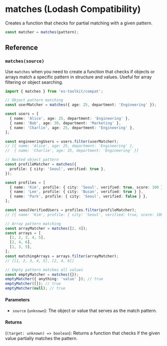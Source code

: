 # matches (Lodash Compatibility)

Creates a function that checks for partial matching with a given pattern.

```typescript
const matcher = matches(pattern);
```

## Reference

### `matches(source)`

Use `matches` when you need to create a function that checks if objects or arrays match a specific pattern in structure and values. Useful for array filtering or object searching.

```typescript
import { matches } from 'es-toolkit/compat';

// Object pattern matching
const userMatcher = matches({ age: 25, department: 'Engineering' });

const users = [
  { name: 'Alice', age: 25, department: 'Engineering' },
  { name: 'Bob', age: 30, department: 'Marketing' },
  { name: 'Charlie', age: 25, department: 'Engineering' },
];

const engineeringUsers = users.filter(userMatcher);
// [{ name: 'Alice', age: 25, department: 'Engineering' },
//  { name: 'Charlie', age: 25, department: 'Engineering' }]

// Nested object pattern
const profileMatcher = matches({
  profile: { city: 'Seoul', verified: true },
});

const profiles = [
  { name: 'Kim', profile: { city: 'Seoul', verified: true, score: 100 } },
  { name: 'Lee', profile: { city: 'Busan', verified: true } },
  { name: 'Park', profile: { city: 'Seoul', verified: false } },
];

const seoulVerifiedUsers = profiles.filter(profileMatcher);
// [{ name: 'Kim', profile: { city: 'Seoul', verified: true, score: 100 } }]

// Array pattern matching
const arrayMatcher = matches([2, 4]);
const arrays = [
  [1, 2, 3, 4, 5],
  [2, 4, 6],
  [1, 3, 5],
];
const matchingArrays = arrays.filter(arrayMatcher);
// [[1, 2, 3, 4, 5], [2, 4, 6]]

// Empty pattern matches all values
const emptyMatcher = matches({});
emptyMatcher({ anything: 'value' }); // true
emptyMatcher([]); // true
emptyMatcher(null); // true
```

#### Parameters

- `source` (`unknown`): The object or value that serves as the match pattern.

#### Returns

(`(target: unknown) => boolean`): Returns a function that checks if the given value partially matches the pattern.
